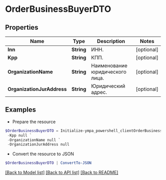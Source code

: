 # OrderBusinessBuyerDTO
## Properties

Name | Type | Description | Notes
------------ | ------------- | ------------- | -------------
**Inn** | **String** | ИНН. | [optional] 
**Kpp** | **String** | КПП. | [optional] 
**OrganizationName** | **String** | Наименование юридического лица. | [optional] 
**OrganizationJurAddress** | **String** | Юридический адрес. | [optional] 

## Examples

- Prepare the resource
```powershell
$OrderBusinessBuyerDTO = Initialize-ympa_powershell_clientOrderBusinessBuyerDTO  -Inn null `
 -Kpp null `
 -OrganizationName null `
 -OrganizationJurAddress null
```

- Convert the resource to JSON
```powershell
$OrderBusinessBuyerDTO | ConvertTo-JSON
```

[[Back to Model list]](../README.md#documentation-for-models) [[Back to API list]](../README.md#documentation-for-api-endpoints) [[Back to README]](../README.md)

